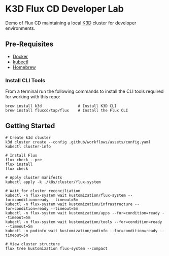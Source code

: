 # K3D Flux CD Developer Lab

Demo of Flux CD maintaining a local [K3D](https://k3d.io/) cluster for developer environments.

## Pre-Requisites

* [Docker](https://www.docker.com/)
* [kubectl](https://kubernetes.io/docs/reference/kubectl/)
* [Homebrew](https://brew.sh/)

### Install CLI Tools

From a terminal run the following commands to install the CLI tools required for working with this repo:

```shell
brew install k3d                # Install K3D CLI
brew install fluxcd/tap/flux    # Install the Flux CLI
```

## Getting Started

```shell
# Create k3d cluster
k3d cluster create --config .github/workflows/assets/config.yaml
kubectl cluster-info

# Install Flux
flux check --pre
flux install
flux check

# Apply cluster manifests
kubectl apply -k ./k8s/cluster/flux-system

# Wait for cluster reconciliation
kubectl -n flux-system wait kustomization/flux-system --for=condition=ready --timeout=5m
kubectl -n flux-system wait kustomization/infrastructure --for=condition=ready --timeout=5m
kubectl -n flux-system wait kustomization/apps --for=condition=ready --timeout=5m
kubectl -n flux-system wait kustomization/tools --for=condition=ready --timeout=5m
kubectl -n podinfo wait kustomization/podinfo --for=condition=ready --timeout=5m

# View cluster structure
flux tree kustomization flux-system --compact
```
